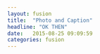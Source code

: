 ```yaml
---
layout: fusion
title:  "Photo and Caption"
headline: "OK THEN"
date:   2015-08-25 09:09:59
categories: fusion
---
```

